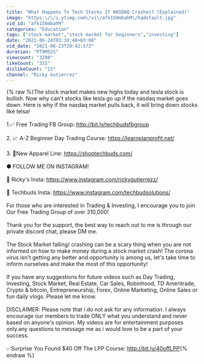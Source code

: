 ```yaml
---
title: "What Happens To Tech Stocks If NASDAQ Crashes? (Explained)"
image: "https:\/\/i.ytimg.com\/vi\/afk1S0mbahM\/hqdefault.jpg"
vid_id: "afk1S0mbahM"
categories: "Education"
tags: ["stock market","stock market for beginners","investing"]
date: "2021-06-24T03:39:48+03:00"
vid_date: "2021-06-23T20:42:57Z"
duration: "PT9M52S"
viewcount: "3280"
likeCount: "315"
dislikeCount: "13"
channel: "Ricky Gutierrez"
---
```

{% raw %}The stock market makes new highs today and tesla stock is bullish. Now why can't stocks like tesla go up if the nasdaq market goes down. Here is why if the nasdaq market pulls back, it will bring down stocks like telsa! <br /><br />1.✅ Free Trading FB Group: <a rel="nofollow" target="blank" href="http://bit.ly/techbudsfbgroup">http://bit.ly/techbudsfbgroup</a><br /><br />2. 📈 A-Z Beginner Day Trading Course: <a rel="nofollow" target="blank" href="https://learnplanprofit.net/">https://learnplanprofit.net/</a><br /><br />3. 👕New Apparel Line: <a rel="nofollow" target="blank" href="https://shoptechbuds.com/">https://shoptechbuds.com/</a><br /><br />● FOLLOW ME ON INSTAGRAM!<br /><br />📸 Ricky's Insta: <a rel="nofollow" target="blank" href="https://www.instagram.com/rickygutierrezz/">https://www.instagram.com/rickygutierrezz/</a><br /><br />📸 Techbuds Insta: <a rel="nofollow" target="blank" href="https://www.instagram.com/techbudsolutions/">https://www.instagram.com/techbudsolutions/</a><br /><br />For those who are interested in Trading &amp; Investing, I encourage you to join Our Free Trading Group of over 310,000! <br /><br />Thank you for the support, the best way to reach out to me is through our private discord chat, please DM me.  <br /><br />The Stock Market falling/ crashing can be a scary thing when you are not informed on how to make money during a stock market crash! The corona virus isn't getting any better and opportunity is among us, let's take time to inform ourselves and make the most of this opportunity! <br /><br />If you have any suggestions for future videos such as Day Trading, Investing, Stock Market, Real Estate, Car Sales, Robinhood, TD Ameritrade, Crypto &amp; bitcoin, Entrepreneurship, Forex, Online Marketing, Online Sales or fun daily vlogs. Please let me know.<br /><br />DISCLAIMER: Please note that i do not ask for any information. I always encourage our members to trade ONLY what you understand and never based on anyone's opinion. My videos are for entertainment purposes only.any questions to message me as i would love to be a part of your success.<br /><br />✅Surprise You Found $40 Off The LPP Course: <a rel="nofollow" target="blank" href="http://bit.ly/40offLPP">http://bit.ly/40offLPP</a>{% endraw %}
